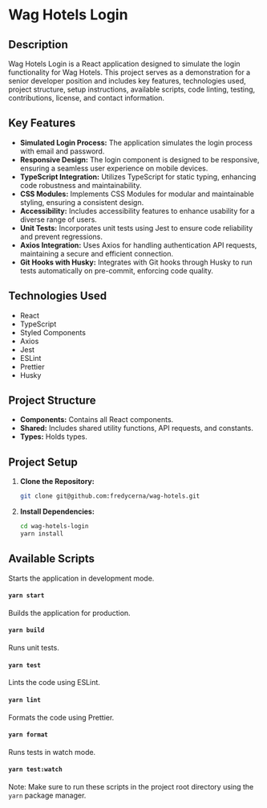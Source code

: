 # Wag Hotels Login

## Description

Wag Hotels Login is a React application designed to simulate the login functionality for Wag Hotels. This project serves as a demonstration for a senior developer position and includes key features, technologies used, project structure, setup instructions, available scripts, code linting, testing, contributions, license, and contact information.

## Key Features

- **Simulated Login Process:** The application simulates the login process with email and password.
- **Responsive Design:** The login component is designed to be responsive, ensuring a seamless user experience on mobile devices.
- **TypeScript Integration:** Utilizes TypeScript for static typing, enhancing code robustness and maintainability.
- **CSS Modules:** Implements CSS Modules for modular and maintainable styling, ensuring a consistent design.
- **Accessibility:** Includes accessibility features to enhance usability for a diverse range of users.
- **Unit Tests:** Incorporates unit tests using Jest to ensure code reliability and prevent regressions.
- **Axios Integration:** Uses Axios for handling authentication API requests, maintaining a secure and efficient connection.
- **Git Hooks with Husky:** Integrates with Git hooks through Husky to run tests automatically on pre-commit, enforcing code quality.

## Technologies Used

- React
- TypeScript
- Styled Components
- Axios
- Jest
- ESLint
- Prettier
- Husky

## Project Structure

- **Components:** Contains all React components.
- **Shared:** Includes shared utility functions, API requests, and constants.
- **Types:** Holds types.

## Project Setup

1. **Clone the Repository:**

   ```bash
   git clone git@github.com:fredycerna/wag-hotels.git

2. **Install Dependencies:**

   ```bash
   cd wag-hotels-login
   yarn install


## Available Scripts

Starts the application in development mode.

#### `yarn start`

Builds the application for production.

#### `yarn build`

Runs unit tests.

#### `yarn test`

Lints the code using ESLint.

#### `yarn lint`

Formats the code using Prettier.

#### `yarn format`

Runs tests in watch mode.

#### `yarn test:watch`

Note: Make sure to run these scripts in the project root directory using the `yarn` package manager.
